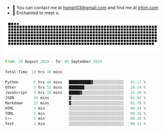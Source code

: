 - 📧 You can contact me at hongjr03@gmail.com and find me at [jrhim.com](https://jrhim.com/)
- 💜 Enchanted to meet u.

![snake_animation](https://raw.githubusercontent.com/hongjr03/hongjr03/output/github-contribution-grid-snake.svg)

<!--START_SECTION:waka-->

```rust
From: 29 August 2024 - To: 05 September 2024

Total Time: 13 hrs 40 mins

Python       5 hrs 46 mins   ██████████▓░░░░░░░░░░░░░░   42.17 %
Other        3 hrs 51 mins   ███████░░░░░░░░░░░░░░░░░░   28.19 %
JavaScript   3 hrs 10 mins   █████▓░░░░░░░░░░░░░░░░░░░   23.20 %
JSON         24 mins         ▓░░░░░░░░░░░░░░░░░░░░░░░░   02.94 %
Markdown     22 mins         ▓░░░░░░░░░░░░░░░░░░░░░░░░   02.78 %
HTML         1 min           ░░░░░░░░░░░░░░░░░░░░░░░░░   00.24 %
TOML         1 min           ░░░░░░░░░░░░░░░░░░░░░░░░░   00.18 %
C++          1 min           ░░░░░░░░░░░░░░░░░░░░░░░░░   00.16 %
Text         1 min           ░░░░░░░░░░░░░░░░░░░░░░░░░   00.13 %
```

<!--END_SECTION:waka-->

